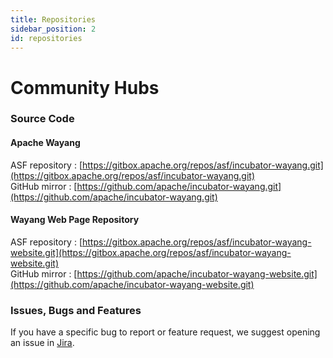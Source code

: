 ```yaml
---
title: Repositories
sidebar_position: 2
id: repositories
---
```


# Community Hubs

### Source Code

#### Apache Wayang

ASF repository : [https://gitbox.apache.org/repos/asf/incubator-wayang.git](https://gitbox.apache.org/repos/asf/incubator-wayang.git)<br />
GitHub mirror : [https://github.com/apache/incubator-wayang.git](https://github.com/apache/incubator-wayang.git)

#### Wayang Web Page Repository

ASF repository : [https://gitbox.apache.org/repos/asf/incubator-wayang-website.git](https://gitbox.apache.org/repos/asf/incubator-wayang-website.git)<br />
GitHub mirror : [https://github.com/apache/incubator-wayang-website.git](https://github.com/apache/incubator-wayang-website.git)


### Issues, Bugs and Features

If you have a specific bug to report or feature request, we suggest opening an issue in [Jira](https://issues.apache.org/jira/projects/WAYANG/issue).